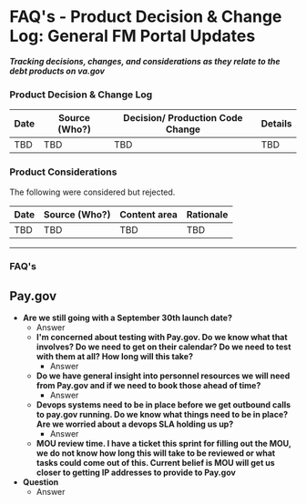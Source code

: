 # FAQ's - Product Decision & Change Log: General FM Portal Updates
***Tracking decisions, changes, and considerations as they relate to the debt products on va.gov***




### Product Decision & Change Log 

| Date | Source (Who?) | Decision/ Production Code Change |Details |
| ---- | ---- | ---- |---- |
| TBD | TBD | TBD |TBD |

### Product Considerations

The following were considered but rejected.

| Date | Source (Who?) | Content area | Rationale |
| ------- | -------- | -------- | -------- |
| TBD| TBD | TBD | TBD |

---

### FAQ's

## Pay.gov
- **Are we still going with a September 30th launch date?**
  - Answer
  - **I'm concerned about testing with Pay.gov. Do we know what that involves? Do we need to get on their calendar? Do we need to test with them at all? How long will this take?**
    - Answer
  - **Do we have general insight into personnel resources we will need from Pay.gov and if we need to book those ahead of time?**
    - Answer
  - **Devops systems need to be in place before we get outbound calls to pay.gov running. Do we know what things need to be in place? Are we worried about a devops SLA holding us up?**
    - Answer
  - **MOU review time. I have a ticket this sprint for filling out the MOU, we do not know how long this will take to be reviewed or what tasks could come out of this. Current belief is MOU will get us closer to getting IP addresses to provide to Pay.gov**
- **Question**
  - Answer
